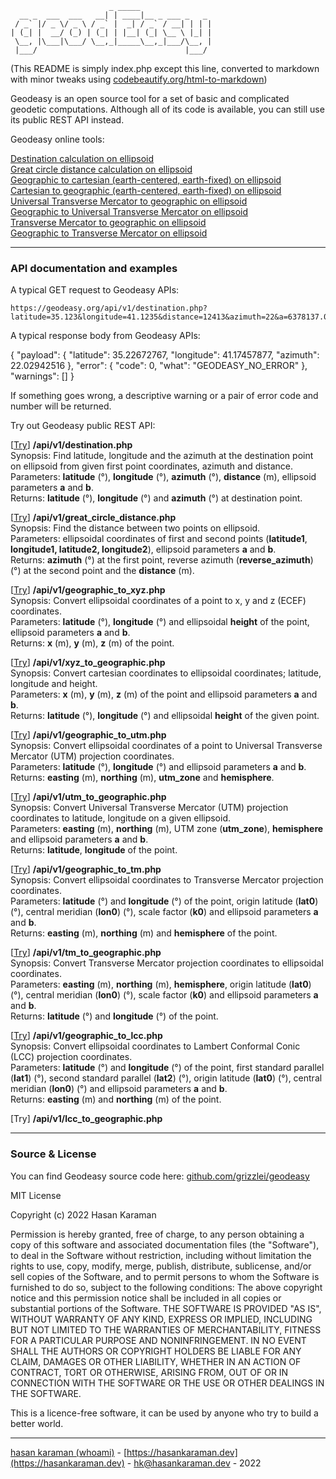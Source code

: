  ```
                       _ _____                
   __ _  ___  ___   __| | ____|__ _ ___ _   _ 
  / _` |/ _ \/ _ \ / _` |  _| / _` / __| | | |
 | (_| |  __/ (_) | (_| | |__| (_| \__ \ |_| |
  \__, |\___|\___/ \__,_|_____\__,_|___/\__, |
  |___/                                 |___/ 
```
(This README is simply index.php except this line, converted to markdown with minor tweaks using [codebeautify.org/html-to-markdown](https://codebeautify.org/html-to-markdown))

Geodeasy is an open source tool for a set of basic and complicated geodetic computations. Although all of its code is available, you can still use its public REST API instead.

Geodeasy online tools:

[Destination calculation on ellipsoid](https://geodeasy.org/tools/destination.html)  
[Great circle distance calculation on ellipsoid](https://geodeasy.org/tools/great_circle_distance.html)  
[Geographic to cartesian (earth-centered, earth-fixed) on ellipsoid](https://geodeasy.org/tools/geographic_to_xyz.html)  
[Cartesian to geographic (earth-centered, earth-fixed) on ellipsoid](https://geodeasy.org/tools/xyz_to_geographic.html)  
[Universal Transverse Mercator to geographic on ellipsoid](https://geodeasy.org/tools/utm_to_geographic.html)  
[Geographic to Universal Transverse Mercator on ellipsoid](https://geodeasy.org/tools/geographic_to_utm.html)  
[Transverse Mercator to geographic on ellipsoid](https://geodeasy.org/tools/tm_to_geographic.html)  
[Geographic to Transverse Mercator on ellipsoid](https://geodeasy.org/tools/geographic_to_tm.html)

* * *

### API documentation and examples

A typical GET request to Geodeasy APIs:

    https://geodeasy.org/api/v1/destination.php?latitude=35.123&longitude=41.1235&distance=12413&azimuth=22&a=6378137.0&b=6356752.314245

  
A typical response body from Geodeasy APIs:

{
    "payload": {
        "latitude": 35.22672767,
        "longitude": 41.17457877,
        "azimuth": 22.02942516
    },
    "error": {
        "code": 0,
        "what": "GEODEASY\_NO\_ERROR"
    },
    "warnings": \[\]
}

  
If something goes wrong, a descriptive warning or a pair of error code and number will be returned.

Try out Geodeasy public REST API:  

\[[Try](https://geodeasy.org/api/v1/destination.php?latitude=35.123&longitude=41.1235&distance=12413&azimuth=22&a=6378137.0&b=6356752.314245)\] **/api/v1/destination.php**  
Synopsis: Find latitude, longitude and the azimuth at the destination point on ellipsoid from given first point coordinates, azimuth and distance.  
Parameters: **latitude** (°), **longitude** (°), **azimuth** (°), **distance** (m), ellipsoid parameters **a** and **b**.  
Returns: **latitude** (°), **longitude** (°) and **azimuth** (°) at destination point.

\[[Try](https://geodeasy.org/api/v1/great_circle_distance.php?latitude1=41.085136&longitude1=29.006844&latitude2=-44.9581658&longitude2=34.1099889&a=6378137.0&b=6356752.314245)\] **/api/v1/great\_circle\_distance.php**  
Synopsis: Find the distance between two points on ellipsoid.  
Parameters: ellipsoidal coordinates of first and second points (**latitude1**, **longitude1, latitude2, longitude2**), ellipsoid parameters **a** and **b**.  
Returns: **azimuth** (°) at the first point, reverse azimuth (**reverse\_azimuth**) (°) at the second point and the **distance** (m).

\[[Try](https://geodeasy.org/api/v1/geographic_to_xyz.php?latitude=35.123&longitude=41.1235&height=100&a=6378137.0&b=6356752.314245)\] **/api/v1/geographic\_to\_xyz.php**  
Synopsis: Convert ellipsoidal coordinates of a point to x, y and z (ECEF) coordinates.  
Parameters: **latitude** (°), **longitude** (°) and ellipsoidal **height** of the point, ellipsoid parameters **a** and **b**.  
Returns: **x** (m), **y** (m), **z** (m) of the point.

\[[Try](https://geodeasy.org/api/v1/xyz_to_geographic.php?x=3934204.2181574507&y=3434867.698830731&z=3649094.041811154&a=6378137.0&b=6356752.314245)\] **/api/v1/xyz\_to\_geographic.php**  
Synopsis: Convert cartesian coordinates to ellipsoidal coordinates; latitude, longitude and height.  
Parameters: **x** (m), **y** (m), **z** (m) of the point and ellipsoid parameters **a** and **b**.  
Returns: **latitude** (°), **longitude** (°) and ellipsoidal **height** of the given point.

\[[Try](https://geodeasy.org/api/v1/geographic_to_utm.php?latitude=35.123&longitude=41.1235&a=6378137.0&b=6356752.314245)\] **/api/v1/geographic\_to\_utm.php**  
Synopsis: Convert ellipsoidal coordinates of a point to Universal Transverse Mercator (UTM) projection coordinates.  
Parameters: **latitude** (°), **longitude** (°) and ellipsoid parameters **a** and **b**.  
Returns: **easting** (m), **northing** (m), **utm\_zone** and **hemisphere**.

\[[Try](https://geodeasy.org/api/v1/utm_to_geographic.php?easting=693497.58&northing=3888747&utm_zone=37&hemisphere=N&a=6378137.0&b=6356752.314245)\] **/api/v1/utm\_to\_geographic.php**  
Synopsis: Convert Universal Transverse Mercator (UTM) projection coordinates to latitude, longitude on a given ellipsoid.  
Parameters: **easting** (m), **northing** (m), UTM zone (**utm\_zone**), **hemisphere** and ellipsoid parameters **a** and **b**.  
Returns: **latitude**, **longitude** of the point.

\[[Try](https://geodeasy.org/api/v1/geographic_to_tm.php?latitude=35.123&longitude=41.1235&a=6378137.0&b=6356752.314245&k0=0.9996&lat0=0.0&lon0=39.0)\] **/api/v1/geographic\_to\_tm.php**  
Synopsis: Convert ellipsoidal coordinates to Transverse Mercator projection coordinates.  
Parameters: **latitude** (°) and **longitude** (°) of the point, origin latitude (**lat0**) (°), central meridian (**lon0**) (°), scale factor (**k0**) and ellipsoid parameters **a** and **b**.  
Returns: **easting** (m), **northing** (m) and **hemisphere** of the point.

\[[Try](https://geodeasy.org/api/v1/tm_to_geographic.php?easting=693497.58&northing=3888747&hemisphere=N&a=6378137.0&b=6356752.314245&lon0=39.0&lat0=0.0&k0=0.9996)\] **/api/v1/tm\_to\_geographic.php**  
Synopsis: Convert Transverse Mercator projection coordinates to ellipsoidal coordinates.  
Parameters: **easting** (m), **northing** (m), **hemisphere**, origin latitude (**lat0**) (°), central meridian (**lon0**) (°), scale factor (**k0**) and ellipsoid parameters **a** and **b**.  
Returns: **latitude** (°) and **longitude** (°) of the point.

\[[Try](https://geodeasy.org/api/v1/geographic_to_lcc.php?a=6378137.0&b=6356752.314245&latitude=41.10487&longitude=29.01887&lat0=30.0&lon0=10.0&lat1=43.0&lat2=62.0)\] **/api/v1/geographic\_to\_lcc.php**  
Synopsis: Convert ellipsoidal coordinates to Lambert Conformal Conic (LCC) projection coordinates.  
Parameters: **latitude** (°) and **longitude** (°) of the point, first standard parallel (**lat1**) (°), second standard parallel (**lat2**) (°), origin latitude (**lat0**) (°), central meridian (**lon0**) (°) and ellipsoid parameters **a** and **b**.  
Returns: **easting** (m) and **northing** (m) of the point.

\[Try\] **/api/v1/lcc\_to\_geographic.php**

* * *

### Source & License

You can find Geodeasy source code here: [github.com/grizzlei/geodeasy](https://github.com/grizzlei/geodeasy)

MIT License

Copyright (c) 2022 Hasan Karaman

Permission is hereby granted, free of charge, to any person obtaining a copy of this software and associated documentation files (the "Software"), to deal in the Software without restriction, including without limitation the rights to use, copy, modify, merge, publish, distribute, sublicense, and/or sell copies of the Software, and to permit persons to whom the Software is furnished to do so, subject to the following conditions: The above copyright notice and this permission notice shall be included in all copies or substantial portions of the Software. THE SOFTWARE IS PROVIDED "AS IS", WITHOUT WARRANTY OF ANY KIND, EXPRESS OR IMPLIED, INCLUDING BUT NOT LIMITED TO THE WARRANTIES OF MERCHANTABILITY, FITNESS FOR A PARTICULAR PURPOSE AND NONINFRINGEMENT. IN NO EVENT SHALL THE AUTHORS OR COPYRIGHT HOLDERS BE LIABLE FOR ANY CLAIM, DAMAGES OR OTHER LIABILITY, WHETHER IN AN ACTION OF CONTRACT, TORT OR OTHERWISE, ARISING FROM, OUT OF OR IN CONNECTION WITH THE SOFTWARE OR THE USE OR OTHER DEALINGS IN THE SOFTWARE.

This is a licence-free software, it can be used by anyone who try to build a better world.

* * *

[hasan karaman (whoami)](https://hasankaraman.dev/whoami) - [https://hasankaraman.dev](https://hasankaraman.dev) - [hk@hasankaraman.dev](mailto:hk@hasankaraman.dev) - 2022